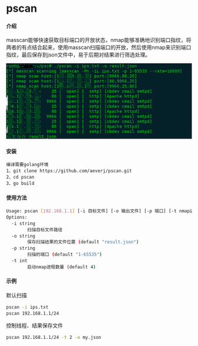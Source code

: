 # pscan #

#### 介绍

masscan能够快速获取目标端口的开放状态，nmap能够准确地识别端口指纹，将两者的有点结合起来，使用masscan扫描端口的开放，然后使用nmap来识别端口指纹，最后保存到json文件中，易于后期对结果进行筛选处理。

![result](result.png)

#### 安装

```bash
编译需要golang环境
1、git clone https://github.com/aeverj/pscan.git
2、cd pscan
3、go build
```



#### 使用方法

```bash
Usage: pscan [192.168.1.1] [-i 目标文件] [-o 输出文件] [-p 端口] [-t nmap进程数量]
Options:
  -i string
    	扫描目标文件路径
  -o string
    	保存扫描结果的文件位置 (default "result.json")
  -p string
    	扫描的端口 (default "1-65535")
  -t int
    	启动nmap进程数量 (default 4)
```

#### 示例

默认扫描

```bash
pscan -i ips.txt
pscan 192.168.1.1/24
```

控制线程、结果保存文件

```bash
pscan 192.168.1.1/24 -t 2 -o my.json
```


